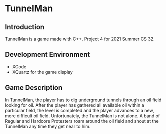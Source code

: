 # TunnelMan
## Introduction
TunnelMan is a game made with C++. Project 4 for 2021 Summer CS 32.
## Development Environment
- XCode
- XQuartz for the game display
## Game Description
In TunnelMan, the player has to dig underground tunnels through an oil field looking for oil. After the player has gathered all available oil within a particular field, the level is completed and the player advances to a new, more difficult oil field. Unfortunately, the TunnelMan is not alone. A band of Regular and Hardcore Protesters roam around the oil field and shout at the TunnelMan any time they get near to him.

